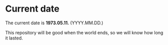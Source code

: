 # Current date

The current date is **1973.05.11.** (YYYY.MM.DD.)

This repository will be good when the world ends, so we will know how long it lasted.